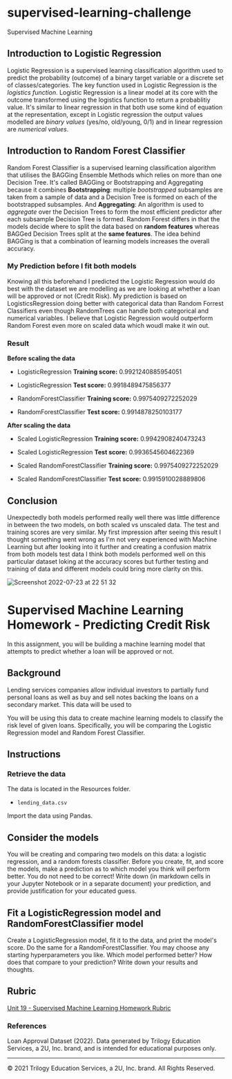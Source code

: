 # supervised-learning-challenge
Supervised Machine Learning

## Introduction to Logistic Regression
Logistic Regression is a supervised learning classification algorithm used to predict the probability (outcome) of a binary target variable or a discrete set of classes/categories. The key function used in Logistic Regression is the *logistics function*. Logistic Regression is a linear model at its core with the outcome transformed using the logistics function to return a probablitiy value. It's similar to linear regression in that both use some kind of equation at the representation, except in Logistic regression the output values modelled are *binary values* (yes/no, old/young, 0/1) and in linear regression are *numerical values*. 

## Introduction to Random Forest Classifier
Random Forest Classifier is a supervised learning classification algorithm that utilises the BAGGing Ensemble Methods which relies on more than one Decision Tree. It's called  BAGGing or Bootstrapping and Aggregating because it combines **Bootstrapping**: multiple *bootstrapped* subsamples are taken from a sample of data and a Decision Tree is formed on each of the bootstrapped subsamples. 
And **Aggregating**: An algorithm is used to *aggregate* over the Decision Trees to form the most efficient predictor after each subsample Decision Tree is formed. Random Forest differs in that the models decide where to split the data based on **random features** whereas BAGGed Decision Trees split at the **same features**. The idea behind BAGGing is that a combination of learning models increases the overall accuracy.



### **My Prediction before I fit both models**

Knowing all this beforehand I predicted the Logistic Regression would do best with the dataset we are modelling as we are looking at whether a loan will be approved or not (Credit Risk). My prediction is based on LogisticsRegression doing better with categorical data than Random Forrest Classifiers even though RandomTrees can handle both categorical and numerical variables. I believe that Logistic Regression would outperform Random Forest even more on scaled data which woudl make it win out.

### Result
**Before scaling the data**

- LogisticRegression **Training score:**  0.9921240885954051

- LogisticRegression **Test score:**  0.9918489475856377

- RandomForestClassifier **Training score:**  0.9975409272252029

- RandomForestClassifier **Test score:**  0.9914878250103177

**After scaling the data**

- Scaled LogisticRegression **Training score:**  0.9942908240473243

- Scaled LogisticRegression **Test score:**  0.9936545604622369

- Scaled RandomForestClassifier **Training score:**  0.9975409272252029

- Scaled RandomForestClassifier **Test score:**  0.9915910028889806


## Conclusion

Unexpectedly both models performed really well there was little difference in between the two models, on both scaled vs unscaled data.  The test and training scores are very similar. My first impression after seeing this result I thought something went wrong as I'm not very experienced with Machine Learning but after looking into it further and creating a confusion matrix from both models test data I think both models performed well on this particular dataset loking at the accuracy scores but further testing and training of data and different models could bring more clarity on this.

![Screenshot 2022-07-23 at 22 51 32](https://user-images.githubusercontent.com/67019030/180623978-e27e6bcf-438d-4569-98cc-0537bb887c71.png)


# Supervised Machine Learning Homework - Predicting Credit Risk

In this assignment, you will be building a machine learning model that attempts to predict whether a loan will be approved or not. 

## Background

Lending services companies allow individual investors to partially fund personal loans as well as buy and sell notes backing the loans on a secondary market. This data will be used to 

You will be using this data to create machine learning models to classify the risk level of given loans. Specifically, you will be comparing the Logistic Regression model and Random Forest Classifier.

## Instructions

### Retrieve the data

The data is located in the Resources folder.

* `lending_data.csv`

Import the data using Pandas.

## Consider the models

You will be creating and comparing two models on this data: a logistic regression, and a random forests classifier. Before you create, fit, and score the models, make a prediction as to which model you think will perform better. You do not need to be correct! Write down (in markdown cells in your Jupyter Notebook or in a separate document) your prediction, and provide justification for your educated guess.

## Fit a LogisticRegression model and RandomForestClassifier model

Create a LogisticRegression model, fit it to the data, and print the model's score. Do the same for a RandomForestClassifier. You may choose any starting hyperparameters you like. Which model performed better? How does that compare to your prediction? Write down your results and thoughts.

## Rubric

[Unit 19 - Supervised Machine Learning Homework Rubric](https://docs.google.com/document/d/1eZcQul7s2gy6h9flygyPdajSPUtqOQUuGL1XXcuX6p4/edit?usp=sharing)

### References

Loan Approval Dataset (2022). Data generated by Trilogy Education Services, a 2U, Inc. brand, and is intended for educational purposes only.

- - -

© 2021 Trilogy Education Services, a 2U, Inc. brand. All Rights Reserved.
